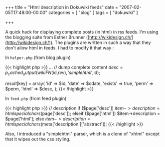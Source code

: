+++
title = "Html description in Dokuwiki feeds"
date = "2007-02-05T17:48:00-00:00"
categories = [ "blog" ]
tags = [ "dokuwiki" ]

+++


A quick hack for displaying complete posts (in html) in rss feeds.  I'm using
the blogging suite from Esther Brunner
([http://wikidesign.ch/](http://wikidesign.ch/)). The plugins are written in
such a way that they don't allow html in feeds.  I had to modify it that way :

In  `helper.php` (from blog plugin)

{{< highlight php >}}
...
// dump complete content
$desc = p_cached_output(wikiFN($id,$rev),'simplehtml',$id);

$result[$key] = array(
  'id'       => $id,
  'date'     => $cdate,
  'exists'   => true,
  'perm'     => $perm,
  'html'     => $desc,
);
{{< /highlight >}}

In  `feed.php` (from feed plugin)

{{< highlight php >}}
// description
if ($page['desc']) $item->description = htmlspecialchars($page['desc']);
elseif ($page['html']) $item->description = $page['html'];
else $item->description = htmlspecialchars($meta['description']['abstract']);
{{< /highlight >}}

Also, I introduced a "simplehtml" parser, which is a clone of "xhtml" except
that it wipes out the css styling.
